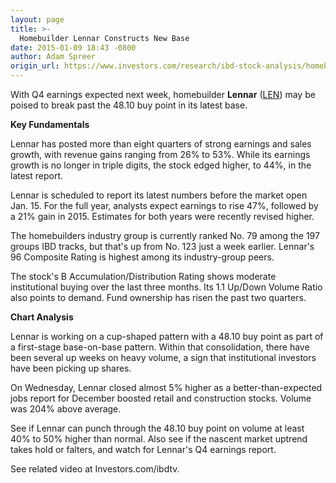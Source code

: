 ```yaml
---
layout: page
title: >-
  Homebuilder Lennar Constructs New Base
date: 2015-01-09 18:43 -0800
author: Adam Spreer
origin_url: https://www.investors.com/research/ibd-stock-analysis/homebuilder-lennar-constructs-new-base-eps-due-next-week/
---
```





  



With Q4 earnings expected next week, homebuilder **Lennar** ([LEN](https://research.investors.com/quote.aspx?symbol=LEN)) may be poised to break past the 48.10 buy point in its latest base.

  

**Key Fundamentals**

  

Lennar has posted more than eight quarters of strong earnings and sales growth, with revenue gains ranging from 26% to 53%. While its earnings growth is no longer in triple digits, the stock edged higher, to 44%, in the latest report.

  

Lennar is scheduled to report its latest numbers before the market open Jan. 15. For the full year, analysts expect earnings to rise 47%, followed by a 21% gain in 2015. Estimates for both years were recently revised higher.

  

The homebuilders industry group is currently ranked No. 79 among the 197 groups IBD tracks, but that's up from No. 123 just a week earlier. Lennar's 96 Composite Rating is highest among its industry-group peers.

  

The stock's B Accumulation/Distribution Rating shows moderate institutional buying over the last three months. Its 1.1 Up/Down Volume Ratio also points to demand. Fund ownership has risen the past two quarters.

  

**Chart Analysis**

  

Lennar is working on a cup-shaped pattern with a 48.10 buy point as part of a first-stage base-on-base pattern. Within that consolidation, there have been several up weeks on heavy volume, a sign that institutional investors have been picking up shares.

  

On Wednesday, Lennar closed almost 5% higher as a better-than-expected jobs report for December boosted retail and construction stocks. Volume was 204% above average.

  

See if Lennar can punch through the 48.10 buy point on volume at least 40% to 50% higher than normal. Also see if the nascent market uptrend takes hold or falters, and watch for Lennar's Q4 earnings report.

  

See related video at Investors.com/ibdtv.




